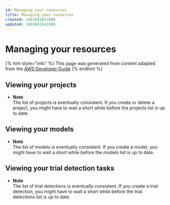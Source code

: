 ```yaml
---
id: Managing your resources
title: Managing your resources
created: 1683841041000
updated: 1683841041000
---
```

# Managing your resources

{% hint style="info" %}
This page was generated from content adapted from the [AWS Developer Guide](https://github.com/awsdocs/amazon-lookout-for-vision-developer-guide.git)
{% endhint %}

## Viewing your projects

- **Note**  
The list of projects is eventually consistent\. If you create or delete a project, you might have to wait a short while before the projects list is up to date\.


## Viewing your models

- **Note**  
The list of models is eventually consistent\. If you create a model, you might have to wait a short while before the models list is up to date\.


## Viewing your trial detection tasks

- **Note**  
The list of trial detections is eventually consistent\. If you create a trial detection, you might have to wait a short while before the trial detections list is up to date\.


